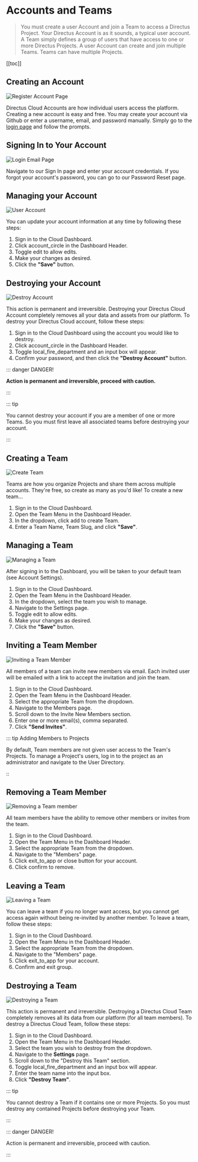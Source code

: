 # Accounts and Teams

> You must create a user Account and join a Team to access a Directus Project. Your Directus Account is as it sounds, a
> typical user account. A Team simply defines a group of users that have access to one or more Directus Projects. A user
> Account can create and join multiple Teams. Teams can have multiple Projects.

[[toc]]

## Creating an Account

![Register Account Page](https://cdn.directus.io/docs/v9/cloud/accounts-and-teams/accounts-and-teams-20220228A/register-20220225A.webp)

Directus Cloud Accounts are how individual users access the platform. Creating a new account is easy and free. You may
create your account via Github or enter a username, email, and password manually. Simply go to the
[login page](https://directus.cloud/login) and follow the prompts.

## Signing In to Your Account

![Login Email Page](https://cdn.directus.io/docs/v9/cloud/accounts-and-teams/accounts-and-teams-20220228A/login-page-20220225A.webp)

Navigate to our Sign In page and enter your account credentials. If you forgot your account's password, you can go to
our Password Reset page.

## Managing your Account

![User Account](https://cdn.directus.io/docs/v9/cloud/accounts-and-teams/accounts-and-teams-20220228A/managing-your-account-20220225A.webp)

You can update your account information at any time by following these steps:

1. Sign in to the Cloud Dashboard.
2. Click <span mi icon>account_circle</span> in the Dashboard Header.
3. Toggle <span mi icon prmry>edit</span> to allow edits.
4. Make your changes as desired.
5. Click the **"Save"** button.

## Destroying your Account

![Destroy Account](https://cdn.directus.io/docs/v9/cloud/accounts-and-teams/accounts-and-teams-20220228A/destroying-your-account-20220225A.webp)

This action is permanent and irreversible. Destroying your Directus Cloud Account completely removes all your data and
assets from our platform. To destroy your Directus Cloud account, follow these steps:

1. Sign in to the Cloud Dashboard using the account you would like to destroy.
2. Click <span mi icon>account_circle</span> in the Dashboard Header.
3. Toggle <span mi icon dngr>local_fire_department</span> and an input box will appear.
4. Confirm your password, and then click the **"Destroy Account"** button.

::: danger DANGER!

**Action is permanent and irreversible, proceed with caution.**

:::

::: tip

You cannot destroy your account if you are a member of one or more Teams. So you must first leave all associated teams
before destroying your account.

:::

## Creating a Team

![Create Team](https://cdn.directus.io/docs/v9/cloud/accounts-and-teams/accounts-and-teams-20220228A/creating-a-team-20220225A.webp)

Teams are how you organize Projects and share them across multiple accounts. They're free, so create as many as you'd
like! To create a new team...

1. Sign in to the Cloud Dashboard.
2. Open the Team Menu in the Dashboard Header.
3. In the dropdown, click <span mi icon prmry>add</span> to create Team.
4. Enter a Team Name, Team Slug, and click **"Save"**.

## Managing a Team

![Managing a Team](https://cdn.directus.io/docs/v9/cloud/accounts-and-teams/accounts-and-teams-20220228A/managing-a-team-20220225A.webp)

After signing in to the Dashboard, you will be taken to your default team (see Account Settings).

1. Sign in to the Cloud Dashboard.
2. Open the Team Menu in the Dashboard Header.
3. In the dropdown, select the team you wish to manage.
4. Navigate to the Settings page.
5. Toggle <span mi icon prmry>edit</span> to allow edits.
6. Make your changes as desired.
7. Click the **"Save"** button.

## Inviting a Team Member

![Inviting a Team Member](https://cdn.directus.io/docs/v9/cloud/accounts-and-teams/accounts-and-teams-20220228A/inviting-a-team-member-20220225A.webp)

All members of a team can invite new members via email. Each invited user will be emailed with a link to accept the
invitation and join the team.

1. Sign in to the Cloud Dashboard.
2. Open the Team Menu in the Dashboard Header.
3. Select the appropriate Team from the dropdown.
4. Navigate to the Members page.
5. Scroll down to the Invite New Members section.
6. Enter one or more email(s), comma separated.
7. Click **"Send Invites"**.

::: tip Adding Members to Projects

By default, Team members are not given user access to the Team's Projects. To manage a Project's users, log in to the
project as an administrator and navigate to the User Directory.

::

## Removing a Team Member

![Removing a Team member](https://cdn.directus.io/docs/v9/cloud/accounts-and-teams/accounts-and-teams-20220228A/leaving-a-team-20220225A.webp)

All team members have the ability to remove other members or invites from the team.

1. Sign in to the Cloud Dashboard.
2. Open the Team Menu in the Dashboard Header.
3. Select the appropriate Team from the dropdown.
4. Navigate to the "Members" page.
5. Click <span mi icon>exit_to_app</span> or <span icon>close</span> button for your account.
6. Click confirm to remove.

## Leaving a Team

![Leaving a Team](https://cdn.directus.io/docs/v9/cloud/accounts-and-teams/accounts-and-teams-20220228A/leaving-a-team-20220225A.webp)

You can leave a team if you no longer want access, but you cannot get access again without being re-invited by another
member. To leave a team, follow these steps:

1. Sign in to the Cloud Dashboard.
2. Open the Team Menu in the Dashboard Header.
3. Select the appropriate Team from the dropdown.
4. Navigate to the "Members" page.
5. Click <span mi icon>exit_to_app</span> for your account.
6. Confirm and exit group.

## Destroying a Team

![Destroying a Team](https://cdn.directus.io/docs/v9/cloud/accounts-and-teams/accounts-and-teams-20220228A/destroy-a-team-20220225A.webp)

This action is permanent and irreversible. Destroying a Directus Cloud Team completely removes all its data from our
platform (for all team members). To destroy a Directus Cloud Team, follow these steps:

1. Sign in to the Cloud Dashboard.
2. Open the Team Menu in the Dashboard Header.
3. Select the team you wish to destroy from the dropdown.
4. Navigate to the **Settings** page.
5. Scroll down to the "Destroy this Team" section.
6. Toggle <span mi icon dngr>local_fire_department</span> and an input box will appear.
7. Enter the team name into the input box.
8. Click **"Destroy Team"**.

::: tip

You cannot destroy a Team if it contains one or more Projects. So you must destroy any contained Projects before
destroying your Team.

:::

::: danger DANGER!

Action is permanent and irreversible, proceed with caution.

:::
